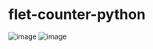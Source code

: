 # flet-counter-python
![image](https://github.com/user-attachments/assets/5c91da42-7ba3-4bf7-8709-75c4e7e9ea10)
![image](https://github.com/user-attachments/assets/4d72b2d3-e8d9-4e04-8b29-96ec154b4eac)
